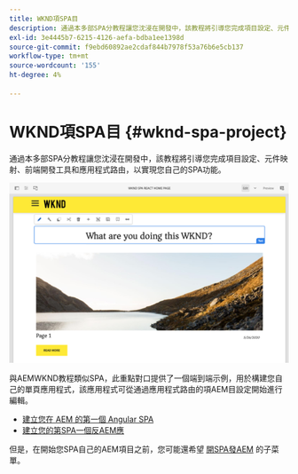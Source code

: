 ```yaml
---
title: WKND項SPA目
description: 通過本多部SPA分教程讓您沈浸在開發中，該教程將引導您完成項目設定、元件映射、前端開發工具和應用程式路由，以便使用「反應」和「Angular」SPA來實施您自己的解決方案。
exl-id: 3e4445b7-6215-4126-aefa-bdba1ee1398d
source-git-commit: f9ebd60892ae2cdaf844b7978f53a76b6e5cb137
workflow-type: tm+mt
source-wordcount: '155'
ht-degree: 4%

---
```


# WKND項SPA目 {#wknd-spa-project}

通過本多部SPA分教程讓您沈浸在開發中，該教程將引導您完成項目設定、元件映射、前端開發工具和應用程式路由，以實現您自己的SPA功能。

![WKND項SPA目](assets/wknd-spa-project.png)

與AEMWKND教程類似SPA，此重點對口提供了一個端到端示例，用於構建您自己的單頁應用程式，該應用程式可從通過應用程式路由的項AEM目設定開始進行編輯。

* [建立您在 AEM 的第一個 Angular SPA](https://experienceleague.adobe.com/docs/experience-manager-learn/getting-started-with-aem-headless/spa-editor/angular/overview.html?lang=en)
* [建立您的第SPA一個反AEM應](https://experienceleague.adobe.com/docs/experience-manager-learn/getting-started-with-aem-headless/spa-editor/react/overview.html?lang=en)

但是，在開始您SPA自己的AEM項目之前，您可能還希望 [開SPA發AEM](developing.md) 的子菜單。
